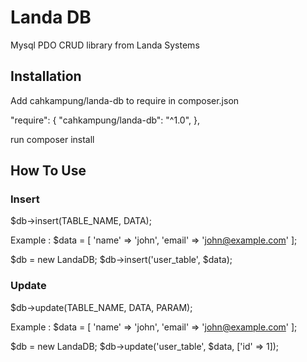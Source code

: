 # Landa DB

Mysql PDO CRUD library from Landa Systems

## Installation

Add cahkampung/landa-db to require in composer.json

"require": {
    "cahkampung/landa-db": "^1.0",
},

run composer install

## How To Use

### Insert

$db->insert(TABLE_NAME, DATA);

Example : 
$data = [
  'name' => 'john',
  'email' => 'john@example.com'
];

$db = new LandaDB;
$db->insert('user_table', $data);

### Update

$db->update(TABLE_NAME, DATA, PARAM);

Example : 
$data = [
  'name' => 'john',
  'email' => 'john@example.com'
];

$db = new LandaDB;
$db->update('user_table', $data, ['id' => 1]);
